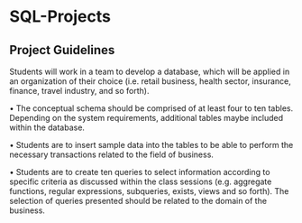 # SQL-Projects
## Project Guidelines 
Students will work in a team to develop a database, which will be applied in an organization of their choice 
(i.e. retail business, health sector, insurance, finance, travel industry, and so forth). 

• The conceptual schema should be comprised of at least four to ten tables. Depending on the system requirements, additional tables maybe included within the database. 

• Students are to insert sample data into the tables to be able to perform the necessary transactions related to the field of business. 

• Students are to create ten queries to select information according to specific criteria as discussed within the class sessions 
(e.g. aggregate functions, regular expressions, subqueries, exists, views and so forth).
 The selection of queries presented should be related to the domain of the business.
